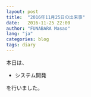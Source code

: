 ```yaml
---
layout: post
title:  "2016年11月25日の出来事"
date:   2016-11-25 22:00
author: "FUNABARA Masao"
lang: "ja"
categories: blog
tags: diary
---
```


本日は、

* システム開発

を行いました。
